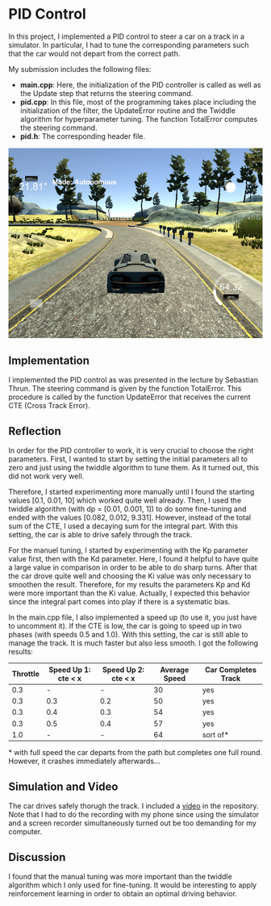 
# PID Control

In this project, I implemented a PID control to steer a car on a track in a simulator. In particular, I had to tune the corresponding parameters such that the car would not depart from the correct path.

My submission includes the following files:

- __main.cpp__: Here, the initialization of the PID controller is called as well as the Update step that returns the steering command.
- __pid.cpp__: In this file, most of the programming takes place including the initialization of the filter, the UpdateError routine and the Twiddle algorithm for hyperparameter tuning. The function TotalError computes the steering command.
- __pid.h__: The corresponding header file.

![alt text](./pic.PNG "PID control")

## Implementation

I implemented the PID control as was presented in the lecture by Sebastian Thrun. The steering command is given by the function TotalError. This procedure is called by the function UpdateError that receives the current CTE (Cross Track Error).

## Reflection

In order for the PID controller to work, it is very crucial to choose the right parameters. First, I wanted to start by setting the initial parameters all to zero and just using the twiddle algorithm to tune them. As it turned out, this did not work very well.

Therefore, I started experimenting more manually until I found the starting values [0.1, 0.01, 10] which worked quite well already. Then, I used the twiddle algorithm (with dp = [0.01, 0.001, 1]) to do some fine-tuning and ended with the values [0.082, 0.012, 9.331]. However, instead of the total sum of the CTE, I used a decaying sum for the integral part. With this setting, the car is able to drive safely through the track.

For the manuel tuning, I started by experimenting with the Kp parameter value first, then with the Kd parameter. Here, I found it helpful to have quite a large value in comparison in order to be able to do sharp turns. After that the car drove quite well and choosing the Ki value was only necessary to smoothen the result. Therefore, for my results the parameters Kp and Kd were more important than the Ki value. Actually, I expected this behavior since the integral part comes into play if there is a systematic bias.

In the main.cpp file, I also implemented a speed up (to use it, you just have to uncomment it). If the CTE is low, the car is going to speed up in two phases (with speeds 0.5 and 1.0). With this setting, the car is still able to manage the track. It is much faster but also less smooth. I got the following results:

| Throttle    | Speed Up 1: cte < x   | Speed Up 2: cte  < x  | Average Speed    |  Car Completes Track    |
| --- | --- | --- | --- | ---|
| 0.3 | - | - | 30 | yes |
| 0.3 | 0.3 | 0.2 | 50 | yes |
| 0.3 | 0.4 | 0.3 | 54 | yes |
| 0.3 | 0.5 | 0.4 | 57 | yes |
| 1.0 | - | - | 64 | sort of\* |

\* with full speed the car departs from the path but completes one full round. However, it crashes immediately afterwards...

## Simulation and Video

The car drives safely thorugh the track. I included a [video](./video.mp4 "Project Video") in the repository. Note that I had to do the recording with my phone since using the simulator and a screen recorder simultaneously turned out be too demanding for my computer.

## Discussion

I found that the manual tuning was more important than the twiddle algorithm which I only used for fine-tuning. It would be interesting to apply reinforcement learning in order to obtain an optimal driving behavior.
